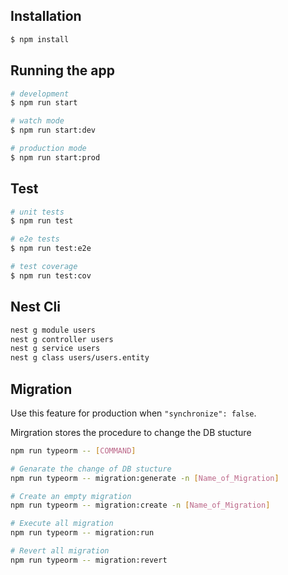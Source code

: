 
## Installation

```bash
$ npm install
```

## Running the app

```bash
# development
$ npm run start

# watch mode
$ npm run start:dev

# production mode
$ npm run start:prod
```

## Test

```bash
# unit tests
$ npm run test

# e2e tests
$ npm run test:e2e

# test coverage
$ npm run test:cov
```

## Nest Cli

```bash
nest g module users
nest g controller users
nest g service users
nest g class users/users.entity
```

## Migration

Use this feature for production
when `"synchronize": false`. 

Mirgration stores the procedure to change the DB stucture

```bash
npm run typeorm -- [COMMAND]

# Genarate the change of DB stucture
npm run typeorm -- migration:generate -n [Name_of_Migration]

# Create an empty migration
npm run typeorm -- migration:create -n [Name_of_Migration]

# Execute all migration 
npm run typeorm -- migration:run

# Revert all migration 
npm run typeorm -- migration:revert
```


